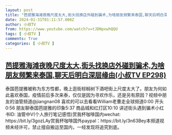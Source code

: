 ```yaml
---
layout: post
title: "芭提雅海滩夜晚尺度太大,街头找换店外碰到骗术,为啥朋友频繁来泰国,聊天后明白深层缘由(小叔TV EP298)"
date: 2024-01-31T01:11:57.000Z
author: 小叔TV
from: https://www.youtube.com/watch?v=tJDNpxwhQQU
tags: [ 小叔TV ]
comments: True
categories: [ 小叔TV ]
---
```

<!--1706663517000-->
[芭提雅海滩夜晚尺度太大,街头找换店外碰到骗术,为啥朋友频繁来泰国,聊天后明白深层缘由(小叔TV EP298)](https://www.youtube.com/watch?v=tJDNpxwhQQU)
------

<div>
泰国芭提雅被称为东方性都，晚上逛街棕榈树下酒吧街上尺度太大了。朋友为何如此喜欢泰国，疫情前后多次来泰，仅仅是因为寻欢作乐，还是另有原因？视频中朋友的油管频道@jiangnan08  喜欢的可以去看看William老曹走全球频道0:00 开头0:56  朋友聊泰国芭提雅的印象5:37 商品城和红灯区10:10 讲述街头遇到骗术小红书ID: 油管中V(个人旅行笔记感悟)赏我杯咖啡国内wechat: https://bit.ly/3gozLAy赏我杯咖啡国外paypal：https://bit.ly/3n63Bey本频道视频未经许可，禁止擅自搬运至国内，一经发现将追究到底。
</div>
